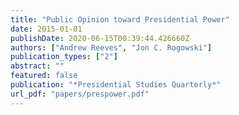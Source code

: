 ```yaml
---
title: "Public Opinion toward Presidential Power"
date: 2015-01-01
publishDate: 2020-06-15T00:39:44.426660Z
authors: ["Andrew Reeves", "Jon C. Rogowski"]
publication_types: ["2"]
abstract: ""
featured: false
publication: "*Presidential Studies Quarterly*"
url_pdf: "papers/prespower.pdf"
---
```


